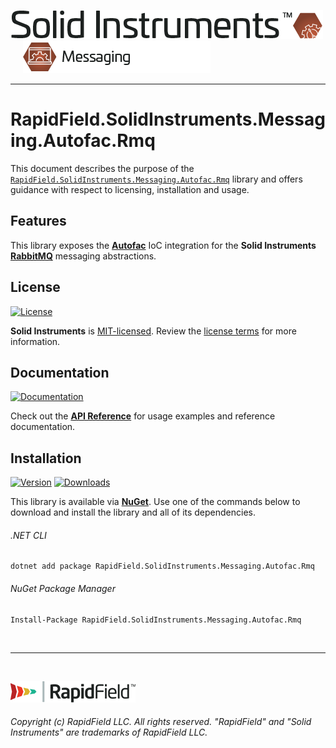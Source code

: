 <!--
Copyright (c) RapidField LLC. Licensed under the MIT License. See LICENSE.txt in the project root for license information.
-->

[![Solid Instruments](../../SolidInstruments.Logo.Color.Transparent.500w.png)](../../README.md)
<br />&nbsp;&nbsp;&nbsp;&nbsp;
![Messaging](../../doc/images/Label.Messaging.300w.png)
- - -

# RapidField.SolidInstruments.Messaging.Autofac.Rmq

This document describes the purpose of the [`RapidField.SolidInstruments.Messaging.Autofac.Rmq`]() library and offers guidance with respect to licensing, installation and usage.

## Features

This library exposes the [**Autofac**](https://autofac.org/) IoC integration for the **Solid Instruments** [**RabbitMQ**](https://www.rabbitmq.com/) messaging abstractions.

## License

[![License](https://img.shields.io/github/license/rapidfield/solid-instruments?style=flat&color=lightseagreen&label=license&logo=open-access&logoColor=lightgrey)](../../LICENSE.txt)

**Solid Instruments** is [MIT-licensed](https://en.wikipedia.org/wiki/MIT_License). Review the [license terms](../../LICENSE.txt) for more information.

## Documentation

[![Documentation](https://img.shields.io/badge/documentation-website-tan?style=flat&logo=buffer&logoColor=lightgrey)](https://www.solidinstruments.com/api/RapidField.SolidInstruments.Messaging.Autofac.Rmq.html)

Check out the [**API Reference**](https://www.solidinstruments.com/api/RapidField.SolidInstruments.Messaging.Autofac.Rmq.html) for usage examples and reference documentation.

## Installation

[![Version](https://img.shields.io/nuget/vpre/RapidField.SolidInstruments.Messaging.Autofac.Rmq?style=flat&color=blue&label=version&logo=nuget&logoColor=lightgrey)](https://www.nuget.org/packages/RapidField.SolidInstruments.Messaging.Autofac.Rmq)
[![Downloads](https://img.shields.io/nuget/dt/RapidField.SolidInstruments.Messaging.Autofac.Rmq?style=flat&color=blue&logo=nuget&logoColor=lightgrey)](https://www.nuget.org/packages/RapidField.SolidInstruments.Messaging.Autofac.Rmq)

This library is available via [**NuGet**](https://docs.microsoft.com/en-us/nuget/quickstart/install-and-use-a-package-in-visual-studio). Use one of the commands below to download and install the library and all of its dependencies.

###### .NET CLI

```shell
dotnet add package RapidField.SolidInstruments.Messaging.Autofac.Rmq
```

###### NuGet Package Manager

```shell
Install-Package RapidField.SolidInstruments.Messaging.Autofac.Rmq
```

<br />

- - -

<br />

[![RapidField](../../RapidField.Logo.Color.Black.Transparent.200w.png)](https://www.rapidfield.com)

###### Copyright (c) RapidField LLC. All rights reserved. "RapidField" and "Solid Instruments" are trademarks of RapidField LLC.
